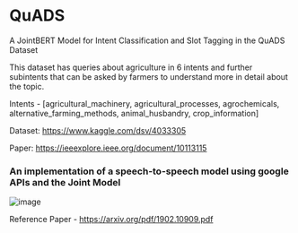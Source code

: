 # QuADS
A JointBERT Model for Intent Classification and Slot Tagging in the QuADS Dataset

This dataset has queries about agriculture in 6 intents and further subintents that can be asked by farmers to understand more in detail about the topic.

Intents - [agricultural_machinery, agricultural_processes, agrochemicals, alternative_farming_methods, animal_husbandry, crop_information] 

Dataset: https://www.kaggle.com/dsv/4033305

Paper: https://ieeexplore.ieee.org/document/10113115

### An implementation of a speech-to-speech model using google APIs and the Joint Model

![image](https://user-images.githubusercontent.com/72127836/188273133-d750300c-a3cf-4d78-9eac-1f5b4149ad73.png)

Reference Paper - https://arxiv.org/pdf/1902.10909.pdf

